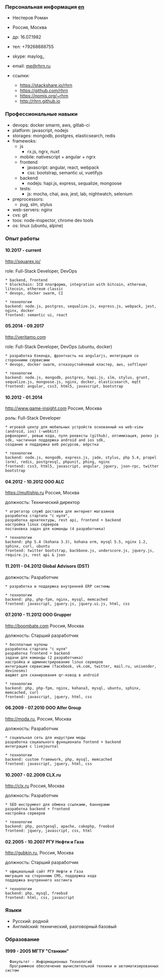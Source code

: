 ### Персональная информация [en](/resume)

  * Нестеров Роман
  * Россия, Москва
  * др: 16.07.1982
  * тел: +79268888755
  * skype: maylog_
  * email: me@rhrn.ru

  * ссылки:
    * https://stackshare.io/rhrn
    * https://github.com/rhrn
    * https://npmjs.org/~rhrn
    * http://rhrn.github.io

### Профессиональные навыки

  * devops: docker smarm, aws, gitlab-ci
  * platform: javascript, nodejs
  * storages: mongodb, postgres, elasticsearch, redis
  * framewoks:
    * js
      * rx.js, ngrx, nuxt
    * mobile: nativescript + angular + ngrx
    * frontend
      * javascript: angular, react, webpack
      * css: bootstrap, semantic ui, vuetifyjs
    * backend
      * nodejs: hapi.js, express, sequalize, mongoose
    * tests:
      * js: mocha, chai, ava, jest, lab, nightwatch, selenium
  * preprocessors:
    * pug, slm, stylus
  * web-servers: nginx
  * cvs: git
  * toos: node-inspector, chrome dev tools
  * os: linux (ubuntu, alpine)

### Опыт работы

#### 10.2017 - current

  http://squarex.io/

  role: Full-Stack Developer, DevOps

  ```
  * backend, frontend
  * blockchain: ICO платформа, integration with bitcoin, ethereum, litecoin, ethereum classic
  * devops, docker swarm, CI
  ```

  ```
  * технологии
  backend: node.js, postgres, sequalize.js, express.js, webpack, jest, nginx, docker
  frontend: semantic ui, react
  ```

#### 05.2014 - 09.2017

  http://veritamo.com

  role: Full-Stack Developer, DevOps (ubuntu, docker)

  ```
  * разработка бэкенда, фронтчасть на angularjs, интеграция со сторонними сервисами
  * devops, docker swarm, отказоустойчевый кластер, aws, softlayer
  ```

  ```
  * технологии
  backend: node.js, mongodb, postgres, hapi.js, slm, stylus, grunt, sequalize.js, mongoose.js, nginx, docker, elasticsearch, mqtt
  frontend: angular, css3, html5, javascript, bootstrap
  ```

#### 10.2012 - 01.2014

  http://www.game-insight.com Россия, Москва

  роль: Full-Stack Developer

  ```text
  * игровой центр для мобильных устройств основанный на web-view (android, ios) (-webkit)
  рефакоринг, ревью кода, пулл реквесты (github), оптимизация, релиз js sdk, частичная поддержка android and ios sdk,
  создание и поддержка веб ресурсов, вёрстка
  ```

  ```text
  * технологии
  backend: node.js, mongodb, express.js, jade, stylus, php 5.4, propel (orm), redis, postgresql, phpunit, phing, nginx
  frontend: css3, html5, javascript, angular, jquery, json-rpc, twitter bootstrap
  ```

#### 04.2012 - 10.2012 OOO ALC

  https://multiship.ru Россия, Москва

  должность: Технический директор

  ```text
  * агрегатор служб доставки для интернет магазинов
  разработка стартапа "c нуля",
  разработка архитeктуры, rest api, frontend + backend
  настройка linux серверов
  постановка задач для команды (4 разработчика)
  ```

  ```text
  * технологии
  backend: php 5.4 (kohana 3.3), kohana orm, mysql 5.5, nginx 1.2, sphinx, curl, ubuntu
  frontend: twitter bootstrap, backbone.js, underscore.js, jquery.js, require.js, rest api & json
  ```

#### 11.2011 - 04.2012 Global Advisors (DST)

  должность: Разработчик

  ```text
  * разработка и поддержка внутрeнней ERP системы
  ```

  ```text
  * технологии
  backend: php, php-fpm, nginx, mysql, memcached
  frontend: javascript, jquery.js, jquery.ui.js, html, css
  ```

#### 07.2010 - 11.2012 OOO Grupper

  http://boombate.com Россия, Москва

  должность: Старший разработчик

  ```text
  * бесплатные купоны
  разработка стартапа "c нуля"
  разработка frontend + backend
  задачи для команды (2 разработчика)
  настройка и администрирование linux серверов
  интеграция сервисами (facebook, vk.com, twitter, mail.ru, unisender, devinosms)
  виджeт для сканирования qr-ковод в android
  ```

  ```text
  * технологии
  backend: php, php-fpm, nginx, kohana3, mysql, ubuntu, sphinx, memcached, curl
  frontend: javascript, jquery, html, css
  ```

#### 06.2009 - 07.2010 OOO Alfer Group

  http://moda.ru, Россия, Москва

  должность: Разработчик

  ```text
  * социальная сеть для индустрии моды
  разработка социального функционала fontend + backend
  интеграция с livejournal
  ```

  ```text
  * технологии
  backend: custom framework, php, mysql, memcached
  frontend: javascript, jquery, html, css
  ```

#### 10.2007 - 02.2009 CLX.ru

  http://clx.ru Россия, Москва

  должность: Разработчик

  ```text
  * SEO инструмент для обмена ссылками, баннерами
  разработка backend + frontend
  настройка серверов
  ```

  ```text
  * технологии
  backend: php, postgesql, apache, cakephp, freebsd
  frontend: jquery, javascript, css, html
  ```

#### 02.2005 - 10.2007 РГУ Нефти и Газа

  http://gubkin.ru, Россия, Москва

  должность: Старший разработчик

  ```text
  * официальный сайт РГУ Нефти и Газа
  миграция на стороннюю CMS, поддержка кода
  поддержка внутреннего хостинга
  ```

  ```text
  * технологии
  backend: php, mysql, freebsd
  frontend: html, css, javascript
  ```

### Языки
  * Русский: родной
  * Английский: технический, разговорный базовый

### Образование

#### 1999 - 2005 МГТУ "Станкин"

  ```text
    Факультет - Информационных Технологий
    Программное обеспечение вычислительной техники и автоматизированных систем
  ```
